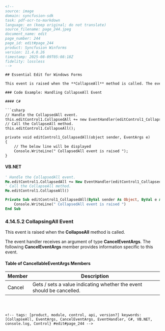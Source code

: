 ```html
<!-- 
source: image
domain: syncfusion-sdk
task: pdf-ocr-to-markdown
language: en (keep original; do not translate)
source_filename: page_244.jpeg
document_name: edit
page_number: 244
page_id: edit#page_244
product: Syncfusion Winforms
version: 11.4.0.26
timestamp: 2025-08-09T05:08:18Z
fidelity: lossless
-->

## Essential Edit for Windows Forms

This event is raised when the **CollapseAll** method is called. The event handler receives an argument of type **EventArgs**.

### Code Example: Handling CollapseAll Event

#### C#

```csharp
// Handle the CollapsedAll event.
this.editControl1.CollapsedAll += new EventHandler(editControl1_CollapsedAll);
// Call the CollapseAll method.
this.editControl1.CollapseAll();

private void editControl1_CollapsedAll(object sender, EventArgs e)
{
    // The below line will be displayed
    Console.WriteLine(" CollapsedAll event is raised ");
}
```

#### VB.NET

```vb
' Handle the CollapsedAll event.
Me.editControl1.CollapsedAll += New EventHandler(editControl1_CollapsedAll)
' Call the CollapseAll method.
Me.editControl1.CollapseAll()

Private Sub editControl1_CollapsedAll(ByVal sender As Object, ByVal e As EventArgs)
    Console.WriteLine(" CollapsedAll event is raised ")
End Sub
```

### 4.14.5.2 CollapsingAll Event

This event is raised when the **CollapseAll** method is called.

The event handler receives an argument of type **CancelEventArgs**. The following **CancelEventArgs** member provides information specific to this event.

#### Table of CancellableEventArgs Members

| Member   | Description                                                                 |
|----------|------------------------------------------------------------------------------|
| Cancel   | Gets / sets a value indicating whether the event should be cancelled. |
```

<!-- tags: [product, module, control, api, version?] keywords: [CollapseAll, EventArgs, CancelEventArgs, EventHandler, C#, VB.NET, console.log, Control} #edit#page_244 --> 
```